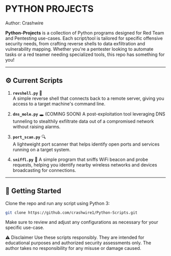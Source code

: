# PYTHON PROJECTS
                                                    
Author: Crashwire 

**Python-Projects** is a collection of Python programs designed for Red Team and Pentesting use-cases. Each script/tool is tailored for specific offensive security needs, from crafting reverse shells to data exfiltration and vulnerability mapping. Whether you're a pentester looking to automate tasks or a red teamer needing specialized tools, this repo has something for you!

---

## ⚙️ Current Scripts

1. **`revshell.py`** 🐍  
   A simple reverse shell that connects back to a remote server, giving you access to a target machine's command line.

2. **`dns_mole.py`** 🕳️  (COMING SOON)
   A post-exploitation tool leveraging DNS tunneling to stealthily exfiltrate data out of a compromised network without raising alarms.

3. **`port_scan.py`** 🔍  
   A lightweight port scanner that helps identify open ports and services running on a target system. 

4. **`sniffl.py`** 📡
   A simple program that sniffs WiFi beacon and probe requests, helping you identify nearby wireless networks and devices broadcasting for connections.
---

## 🚀 Getting Started

Clone the repo and run any script using Python 3:

```bash
git clone https://github.com/crashwire1/Python-Scripts.git
```
Make sure to review and adjust any configurations as necessary for your specific use-case.

⚠️ Disclaimer
Use these scripts responsibly. They are intended for educational purposes and authorized security assessments only. The author takes no responsibility for any misuse or damage caused.
